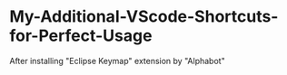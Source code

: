 # My-Additional-VScode-Shortcuts-for-Perfect-Usage

After installing "Eclipse Keymap" extension by "Alphabot"
